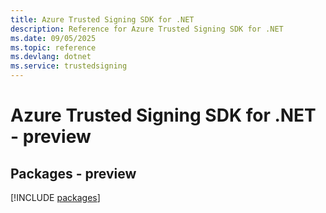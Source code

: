 ```yaml
---
title: Azure Trusted Signing SDK for .NET
description: Reference for Azure Trusted Signing SDK for .NET
ms.date: 09/05/2025
ms.topic: reference
ms.devlang: dotnet
ms.service: trustedsigning
---
```

# Azure Trusted Signing SDK for .NET - preview
## Packages - preview
[!INCLUDE [packages](trusted-signing-index.md)]